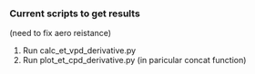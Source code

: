 ### Current scripts to get results ###

(need to fix aero reistance)
1) Run calc_et_vpd_derivative.py
2) Run plot_et_cpd_derivative.py (in paricular concat function)
